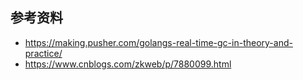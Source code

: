 ## 参考资料

* https://making.pusher.com/golangs-real-time-gc-in-theory-and-practice/
* https://www.cnblogs.com/zkweb/p/7880099.html